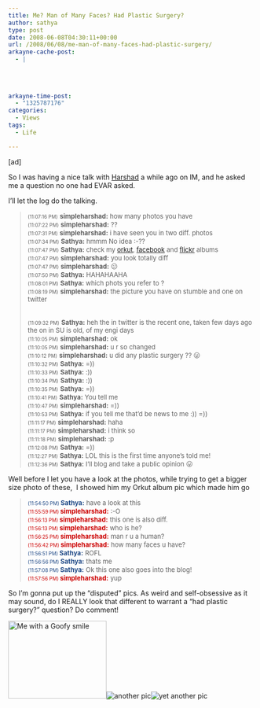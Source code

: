 ```yaml
---
title: Me? Man of Many Faces? Had Plastic Surgery?
author: sathya
type: post
date: 2008-06-08T04:30:11+00:00
url: /2008/06/08/me-man-of-many-faces-had-plastic-surgery/
arkayne-cache-post:
  - |
    
    
    
    
arkayne-time-post:
  - "1325787176"
categories:
  - Views
tags:
  - Life

---
```

[ad]

So I was having a nice talk with [Harshad][1] a while ago on IM, and he asked me a question no one had EVAR asked.

I&#8217;ll let the log do the talking.

> <span style="font-size: x-small;">(11:07:16 PM)</span> <span style="font-size: small;"><strong>simpleharshad:</strong> how many photos you have<br /> </span><span style="font-size: x-small;">(11:07:22 PM)</span> <span style="font-size: small;"><strong>simpleharshad:</strong> ??<br /> </span><span style="font-size: x-small;">(11:07:31 PM)</span> <span style="font-size: small;"><strong>simpleharshad:</strong> i have seen you in two diff. photos<br /> </span><span style="font-size: x-small;">(11:07:34 PM)</span> <span style="font-size: small;"><strong>Sathya:</strong> hmmm No idea :-??<br /> </span><span style="font-size: x-small;">(11:07:47 PM)</span> <span style="font-size: small;"><strong>Sathya:</strong> check my <a href="http://www.orkut.co.in/Album.aspx?uid=9674113513766335877&aid=1">orkut</a>, <a href="http://www.facebook.com/profile.php?id=543508896#/photo_search.php?id=543508896">facebook</a> and <a href="http://www.flickr.com/photos/sathyabhat/">flickr</a> albums<br /> </span><span style="font-size: x-small;">(11:07:47 PM)</span> <span style="font-size: small;"><strong>simpleharshad:</strong> you look totally diff<br /> </span><span style="font-size: x-small;">(11:07:47 PM)</span> <span style="font-size: small;"><strong>simpleharshad:</strong> 😕<br /> </span><span style="font-size: x-small;">(11:07:50 PM)</span> <span style="font-size: small;"><strong>Sathya:</strong> HAHAHAAHA<br /> </span><span style="font-size: x-small;">(11:08:01 PM)</span> <span style="font-size: small;"><strong>Sathya:</strong> which phots you refer to ?<br /> </span><span style="font-size: x-small;">(11:08:19 PM)</span> <span style="font-size: small;"><strong>simpleharshad:</strong> the picture you have on stumble and one on twitter</span>
> 
> <!--more-->
> 
> <span style="font-size: small;"><br /> </span><span style="font-size: x-small;">(11:09:32 PM)</span> <span style="font-size: small;"><strong>Sathya:</strong> heh the in twitter is the recent one, taken few days ago the on in SU is old, of my engi days<br /> </span><span style="font-size: x-small;">(11:10:05 PM)</span> <span style="font-size: small;"><strong>simpleharshad:</strong> ok<br /> </span><span style="font-size: x-small;">(11:10:05 PM)</span> <span style="font-size: small;"><strong>simpleharshad:</strong> u r so changed<br /> </span><span style="font-size: x-small;">(11:10:12 PM)</span> <span style="font-size: small;"><strong>simpleharshad:</strong> u did any plastic surgery ?? 😛<br /> </span><span style="font-size: x-small;">(11:10:32 PM)</span> <span style="font-size: small;"><strong>Sathya:</strong> =))<br /> </span><span style="font-size: x-small;">(11:10:33 PM)</span> <span style="font-size: small;"><strong>Sathya:</strong> :))<br /> </span><span style="font-size: x-small;">(11:10:34 PM)</span> <span style="font-size: small;"><strong>Sathya:</strong> :))<br /> </span><span style="font-size: x-small;">(11:10:35 PM)</span> <span style="font-size: small;"><strong>Sathya:</strong> =))<br /> </span><span style="font-size: x-small;">(11:10:41 PM)</span> <span style="font-size: small;"><strong>Sathya:</strong> You tell me<br /> </span><span style="font-size: x-small;">(11:10:47 PM)</span> <span style="font-size: small;"><strong>simpleharshad:</strong> =))<br /> </span><span style="font-size: x-small;">(11:10:53 PM)</span> <span style="font-size: small;"><strong>Sathya:</strong> if you tell me that&#8217;d be news to me :)) =))<br /> </span><span style="font-size: x-small;">(11:11:17 PM)</span> <span style="font-size: small;"><strong>simpleharshad:</strong> haha<br /> </span><span style="font-size: x-small;">(11:11:17 PM)</span> <span style="font-size: small;"><strong>simpleharshad:</strong> i think so<br /> </span><span style="font-size: x-small;">(11:11:18 PM)</span> <span style="font-size: small;"><strong>simpleharshad:</strong> :p<br /> </span><span style="font-size: x-small;">(11:12:08 PM)</span> <span style="font-size: small;"><strong>Sathya:</strong> =))<br /> </span><span style="font-size: x-small;">(11:12:27 PM)</span> <span style="font-size: small;"><strong>Sathya:</strong> LOL this is the first time anyone&#8217;s told me!<br /> </span><span style="font-size: x-small;">(11:12:36 PM)</span> <span style="font-size: small;"><strong>Sathya:</strong> I&#8217;ll blog and take a public opinion 😛</span>

Well before I let you have a look at the photos, while trying to get a bigger size photo of these,  I showed him my Orkut album pic which made him go

> <span style="font-size: x-small;"><span style="color: #204a87;">(11:54:50 PM) </span></span><span style="color: #204a87;"><strong><span style="font-size: small;">Sathya:</span></strong></span> <span style="font-size: small;">have a look at this</span>  
> <span style="font-size: x-small;"><span style="color: #cc0000;">(11:55:59 PM) </span></span><span style="color: #cc0000;"><strong><span style="font-size: small;">simpleharshad:</span></strong></span> <span style="font-size: small;">:-O</span>  
> <span style="font-size: x-small;"><span style="color: #cc0000;">(11:56:13 PM) </span></span><span style="color: #cc0000;"><strong><span style="font-size: small;">simpleharshad:</span></strong></span> <span style="font-size: small;">this one is also diff.</span>  
> <span style="font-size: x-small;"><span style="color: #cc0000;">(11:56:13 PM) </span></span><span style="color: #cc0000;"><strong><span style="font-size: small;">simpleharshad:</span></strong></span> <span style="font-size: small;">who is he?</span>  
> <span style="font-size: x-small;"><span style="color: #cc0000;">(11:56:25 PM) </span></span><span style="color: #cc0000;"><strong><span style="font-size: small;">simpleharshad:</span></strong></span> <span style="font-size: small;">man r u a human?</span>  
> <span style="font-size: x-small;"><span style="color: #cc0000;">(11:56:42 PM) </span></span><span style="color: #cc0000;"><strong><span style="font-size: small;">simpleharshad:</span></strong></span> <span style="font-size: small;">how many faces u have?</span>  
> <span style="font-size: x-small;"><span style="color: #204a87;">(11:56:51 PM) </span></span><span style="color: #204a87;"><strong><span style="font-size: small;">Sathya:</span></strong></span> <span style="font-size: small;">ROFL</span>  
> <span style="font-size: x-small;"><span style="color: #204a87;">(11:56:56 PM) </span></span><span style="color: #204a87;"><strong><span style="font-size: small;">Sathya:</span></strong></span> <span style="font-size: small;">thats me</span>  
> <span style="font-size: x-small;"><span style="color: #204a87;">(11:57:08 PM) </span></span><span style="color: #204a87;"><strong><span style="font-size: small;">Sathya:</span></strong></span> <span style="font-size: small;">Ok this one also goes into the blog!</span>  
> <span style="font-size: x-small;"><span style="color: #cc0000;">(11:57:56 PM) </span></span><span style="color: #cc0000;"><strong><span style="font-size: small;">simpleharshad:</span></strong></span> <span style="font-size: small;">yup</span>

So I&#8217;m gonna put up the &#8220;disputed&#8221; pics. As weird and self-obsessive as it may sound, do I REALLY look that different to warrant a &#8220;had plastic surgery?&#8221; question? Do comment!

<img src="http://farm4.static.flickr.com/3136/2558462915_f44cdd4257_m.jpg" alt="Me with a Goofy smile" width="200" height="158" />![another pic][2]![yet another pic][3]

 [1]: http://www.tech-exclusive.com/
 [2]: http://farm4.static.flickr.com/3121/2559137012_f4aab10cfb.jpg?v=0
 [3]: http://farm4.static.flickr.com/3146/2559148760_5d42805f32.jpg?v=0
